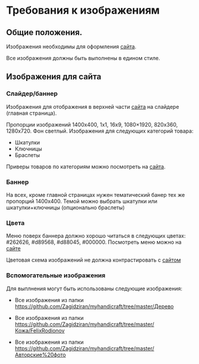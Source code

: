 # Требования к изображениям

## Общие положения.

Изображения необходимы для оформления [сайта](http://myhandicraft.ru).

Все изображения должны быть выполнены в едином стиле.

## Изображения для сайта

### Слайдер/баннер

Изображения для отображения в верхней части [сайта](http://myhandicraft.ru) на слайдере (главная страница).

Пропорции изображений 1400x400, 1x1, 16x9, 1080×1920, 820х360, 1280x720. Фон светлый.
Изображения для следующих категорий товара:
  - Шкатулки
  - Ключницы
  - Браслеты
  
Приверы товаров по категориям можно посмотреть на [сайта](http://myhandicraft.ru).

### Баннер

На всех, кроме главной страницах нужен тематический банер тех же пропорций 1400x400. Темой можно выбрать шкатулки или шкатулки+ключницы (опционально браслеты)

### Цвета

Меню поверх баннера должно хорошо читаться в следующих цветах:  #262626, #d89568, #d88045, #000000. Посмотреть меню можно на [сайте](http://myhandicraft.ru) 

Цветовая схема изображений не должна контрастировать с [сайтом](http://myhandicraft.ru)

### Вспомогательные изображения

Для выплнения могут быть использованы следующие изображения:

- Все изображения из папки https://github.com/Zagidziran/myhandicraft/tree/master/Дерево

- Все изображения из папки https://github.com/Zagidziran/myhandicraft/tree/master/Кожа/FelixRodionov

- Все изображения из папки https://github.com/Zagidziran/myhandicraft/tree/master/Авторские%20фото
